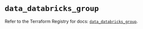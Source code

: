 # `data_databricks_group`

Refer to the Terraform Registry for docs: [`data_databricks_group`](https://registry.terraform.io/providers/databricks/databricks/1.89.0/docs/data-sources/group).
